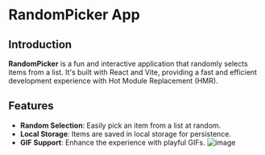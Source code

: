 # RandomPicker App

## Introduction
**RandomPicker** is a fun and interactive application that randomly selects items from a list. It's built with React and Vite, providing a fast and efficient development experience with Hot Module Replacement (HMR).

## Features
- **Random Selection**: Easily pick an item from a list at random.
- **Local Storage**: Items are saved in local storage for persistence.
- **GIF Support**: Enhance the experience with playful GIFs.
![image](https://github.com/Goleo87/RandomPickerApp/assets/143517073/9acf3a18-48bd-476b-b7fe-0f58fbf012b7)